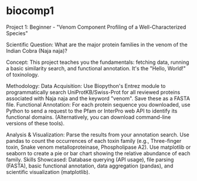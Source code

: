 # biocomp1

Project 1: Beginner - "Venom Component Profiling of a Well-Characterized Species"

Scientific Question: What are the major protein families in the venom of the Indian Cobra (Naja naja)?


Concept: This project teaches you the fundamentals: fetching data, running a basic similarity search, and functional annotation. It's the "Hello, World!" of toxinology.

Methodology:
Data Acquisition: Use Biopython's Entrez module to programmatically search UniProtKB/Swiss-Prot for all reviewed proteins associated with Naja naja and the keyword "venom". Save these as a FASTA file.
Functional Annotation: For each protein sequence you downloaded, use Python to send a request to the Pfam or InterPro web API to identify its functional domains. (Alternatively, you can download command-line versions of these tools).


Analysis & Visualization:
Parse the results from your annotation search.
Use pandas to count the occurrences of each toxin family (e.g., Three-finger toxin, Snake venom metalloproteinase, Phospholipase A2).
Use matplotlib or seaborn to create a pie or bar chart showing the relative abundance of each family.
Skills Showcased: Database querying (API usage), file parsing (FASTA), basic functional annotation, data aggregation (pandas), and scientific visualization (matplotlib).
